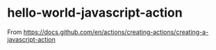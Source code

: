 # hello-world-javascript-action
From https://docs.github.com/en/actions/creating-actions/creating-a-javascript-action
